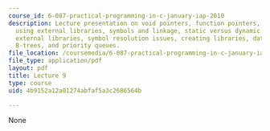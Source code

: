 ```yaml
---
course_id: 6-087-practical-programming-in-c-january-iap-2010
description: Lecture presentation on void pointers, function pointers, hash tables,
  using external libraries, symbols and linkage, static versus dynamic linkage, linking
  external libraries, symbol resolution issues, creating libraries, data structures,
  B-trees, and priority queues.
file_location: /coursemedia/6-087-practical-programming-in-c-january-iap-2010/4b9152a12a01274abfaf5a3c2686564b_MIT6_087IAP10_lec09.pdf
file_type: application/pdf
layout: pdf
title: Lecture 9
type: course
uid: 4b9152a12a01274abfaf5a3c2686564b

---
```

None